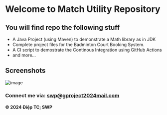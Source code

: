 # Welcome to Match Utility Repository

## You will find repo the following stuff

* A Java Project (using Maven) to demonstrate a Math library as in JDK
* Complete project files for the Badminton Court Booking System.
* A CI script to demostrate the Continous Integration using GitHub Actions
* and more...

## Screenshots
![image](https://github.com/DiepTranCFPT/Bongking88-BE/assets/152488904/6753b98f-8c71-4ffa-8c85-af15a3f0fd42)


### Connect me via: swp@gproject2024mail.com

#### &#169; 2024 Điệp TC; SWP
